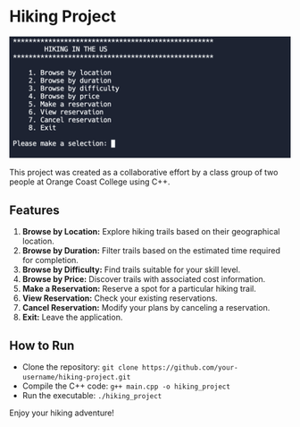 # Hiking Project

![Hiking Project Image](68747470733a2f2f692e696d6775722e636f6d2f754444726a77442e706e67.png)

This project was created as a collaborative effort by a class group of two people at Orange Coast College using C++. 

## Features
1. **Browse by Location:** Explore hiking trails based on their geographical location.
2. **Browse by Duration:** Filter trails based on the estimated time required for completion.
3. **Browse by Difficulty:** Find trails suitable for your skill level.
4. **Browse by Price:** Discover trails with associated cost information.
5. **Make a Reservation:** Reserve a spot for a particular hiking trail.
6. **View Reservation:** Check your existing reservations.
7. **Cancel Reservation:** Modify your plans by canceling a reservation.
8. **Exit:** Leave the application.

## How to Run
- Clone the repository: `git clone https://github.com/your-username/hiking-project.git`
- Compile the C++ code: `g++ main.cpp -o hiking_project`
- Run the executable: `./hiking_project`

Enjoy your hiking adventure!
